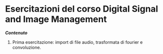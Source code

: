 # Esercitazioni del corso Digital Signal and Image Management


_**Contenuto**_

1. Prima esercitazione: import di file audio, trasformata di fourier e convoluzione.


